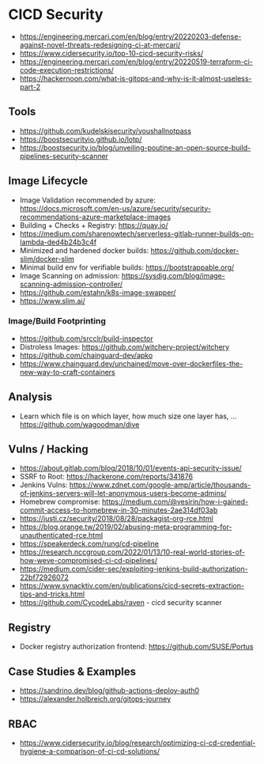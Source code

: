 # CICD Security

* https://engineering.mercari.com/en/blog/entry/20220203-defense-against-novel-threats-redesigning-ci-at-mercari/
* https://www.cidersecurity.io/top-10-cicd-security-risks/
* https://engineering.mercari.com/en/blog/entry/20220519-terraform-ci-code-execution-restrictions/
* https://hackernoon.com/what-is-gitops-and-why-is-it-almost-useless-part-2

## Tools

* https://github.com/kudelskisecurity/youshallnotpass
* https://boostsecurityio.github.io/lotp/
* https://boostsecurity.io/blog/unveiling-poutine-an-open-source-build-pipelines-security-scanner

## Image Lifecycle

* Image Validation recommended by azure: https://docs.microsoft.com/en-us/azure/security/security-recommendations-azure-marketplace-images
* Building + Checks + Registry: https://quay.io/
* https://medium.com/sharenowtech/serverless-gitlab-runner-builds-on-lambda-ded4b24b3c4f
* Minimized and hardened docker builds: https://github.com/docker-slim/docker-slim
* Minimal build env for verifiable builds: https://bootstrappable.org/
* Image Scanning on admission: https://sysdig.com/blog/image-scanning-admission-controller/
* https://github.com/estahn/k8s-image-swapper/
* https://www.slim.ai/

### Image/Build Footprinting

* https://github.com/srcclr/build-inspector
* Distroless Images: https://github.com/witchery-project/witchery
* https://github.com/chainguard-dev/apko
* https://www.chainguard.dev/unchained/move-over-dockerfiles-the-new-way-to-craft-containers

## Analysis

* Learn which file is on which layer, how much size one layer has, ... https://github.com/wagoodman/dive

## Vulns / Hacking

* https://about.gitlab.com/blog/2018/10/01/events-api-security-issue/
* SSRF to Root: https://hackerone.com/reports/341876
* Jenkins Vulns: https://www.zdnet.com/google-amp/article/thousands-of-jenkins-servers-will-let-anonymous-users-become-admins/
* Homebrew compromise: https://medium.com/@vesirin/how-i-gained-commit-access-to-homebrew-in-30-minutes-2ae314df03ab
* https://justi.cz/security/2018/08/28/packagist-org-rce.html
* https://blog.orange.tw/2019/02/abusing-meta-programming-for-unauthenticated-rce.html
* https://speakerdeck.com/rung/cd-pipeline
* https://research.nccgroup.com/2022/01/13/10-real-world-stories-of-how-weve-compromised-ci-cd-pipelines/
* https://medium.com/cider-sec/exploiting-jenkins-build-authorization-22bf72926072
* https://www.synacktiv.com/en/publications/cicd-secrets-extraction-tips-and-tricks.html
* https://github.com/CycodeLabs/raven - cicd security scanner

## Registry

* Docker registry authorization frontend: https://github.com/SUSE/Portus

## Case Studies & Examples

* https://sandrino.dev/blog/github-actions-deploy-auth0
* https://alexander.holbreich.org/gitops-journey

## RBAC

* https://www.cidersecurity.io/blog/research/optimizing-ci-cd-credential-hygiene-a-comparison-of-ci-cd-solutions/
